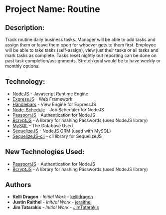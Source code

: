 # Project Name: Routine

## Description: 
Track routine daily business tasks.  Manager will be able to add tasks and assign them or leave them open for whoever gets to them first.  Employee will be able to take tasks (self-assign), view just their tasks or all tasks and mark tasks as complete.  Tasks reset nightly but reporting can be done on past task completion/assignments.  Stretch goal would be to have weekly or monthly options.  

## Technology: 
* [NodeJS](https://nodejs.org/en/) - Javascript Runtime Engine
* [ExpressJS](https://expressjs.com/) - Web Framework
* [Handlebars](https://www.npmjs.com/package/express-handlebars) - View Engine for ExpressJS
* [Node-Schedule](https://www.npmjs.com/package/node-schedule) - Job Scheduler for NodeJS
* [PassportJS](http://www.passportjs.org/) - Authentication for NodeJS
* [BcryptJS](https://www.npmjs.com/package/bcrypt) - A library for hashing Passwords (used NodeJS library)
* [MySQL](https://www.mysql.com/) - The Database Used
* [SequelizeJS](http://docs.sequelizejs.com/) - NodeJS ORM (used with MySQL)
* [SequelizeJS-cli](https://github.com/sequelize/cli/blob/master/README.md) - cli library for SequelizeJS

## New Technologies Used: 
* [PassportJS](http://www.passportjs.org/) - Authentication for NodeJS
* [BcryptJS](https://www.npmjs.com/package/bcrypt) - A library for hashing Passwords (used NodeJS library)

## Authors
* **Kelli Dragon** - *Initial Work* - [kellidragon](https://github.com/kellidragon)
* **Justin Raithel** - *Initi/al Work* - [jeraithel](https://github.com/jeraithel)
* **Jim Tatarakis** - *Initial Work* - [JimTatarakis](https://github.com/JimTatarakis)
